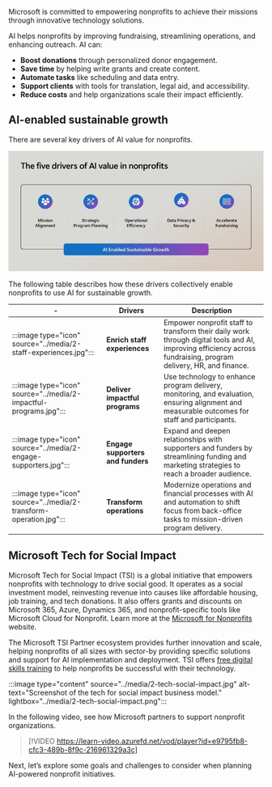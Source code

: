 Microsoft is committed to empowering nonprofits to achieve their missions through innovative technology solutions.

AI helps nonprofits by improving fundraising, streamlining operations, and enhancing outreach. AI can:
- **Boost donations** through personalized donor engagement.
- **Save time** by helping write grants and create content.
- **Automate tasks** like scheduling and data entry.
- **Support clients** with tools for translation, legal aid, and accessibility.
- **Reduce costs** and help organizations scale their impact efficiently.

## AI-enabled sustainable growth

There are several key drivers of AI value for nonprofits.

![Screenshot of top four drivers of AI value for nonprofits.](../media/2-ai-value.jpg)

The following table describes how these drivers collectively enable nonprofits to use AI for sustainable growth.

| - | Drivers | Description |
|--------|--------|--------|
| :::image type="icon" source="../media/2-staff-experiences.jpg"::: | **Enrich staff experiences**     | Empower nonprofit staff to transform their daily work through digital tools and AI, improving efficiency across fundraising, program delivery, HR, and finance. |
| :::image type="icon" source="../media/2-impactful-programs.jpg"::: | **Deliver impactful programs**    | Use technology to enhance program delivery, monitoring, and evaluation, ensuring alignment and measurable outcomes for staff and participants. |
| :::image type="icon" source="../media/2-engage-supporters.jpg"::: | **Engage supporters and funders**| Expand and deepen relationships with supporters and funders by streamlining funding and marketing strategies to reach a broader audience. |
| :::image type="icon" source="../media/2-transform-operation.jpg"::: | **Transform operations**| Modernize operations and financial processes with AI and automation to shift focus from back-office tasks to mission-driven program delivery. |

## Microsoft Tech for Social Impact

Microsoft Tech for Social Impact (TSI) is a global initiative that empowers nonprofits with technology to drive social good. It operates as a social investment model, reinvesting revenue into causes like affordable housing, job training, and tech donations. It also offers grants and discounts on Microsoft 365, Azure, Dynamics 365, and nonprofit-specific tools like Microsoft Cloud for Nonprofit. Learn more at the [Microsoft for Nonprofits](https://www.microsoft.com/nonprofits?azure-portal=true) website.

The Microsoft TSI Partner ecosystem provides further innovation and scale, helping nonprofits of all sizes with sector-by providing specific solutions and support for AI implementation and deployment. TSI offers [free digital skills training](https://www.microsoft.com/nonprofits/resources?azure-portal=true) to help nonprofits be successful with their technology.

:::image type="content" source="../media/2-tech-social-impact.jpg" alt-text="Screenshot of the tech for social impact business model." lightbox="../media/2-tech-social-impact.png":::

In the following video, see how Microsoft partners to support nonprofit organizations.

> [!VIDEO https://learn-video.azurefd.net/vod/player?id=e9795fb8-cfc3-489b-8f9c-216961329a3c]

Next, let’s explore some goals and challenges to consider when planning AI-powered nonprofit initiatives.